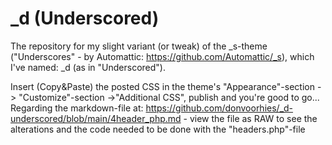 # _d (Underscored)
The repository for my slight variant (or tweak) of the _s-theme ("Underscores" - by Automattic: https://github.com/Automattic/_s), which I've named: _d (as in "Underscored").

Insert (Copy&Paste) the posted CSS in the theme's "Appearance"-section -> "Customize"-section ->"Additional CSS", publish and you're good to go...
Regarding the markdown-file at: https://github.com/donvoorhies/_d-underscored/blob/main/4header_php.md - view the file as RAW to see the alterations and the code needed to be done with the "headers.php"-file
